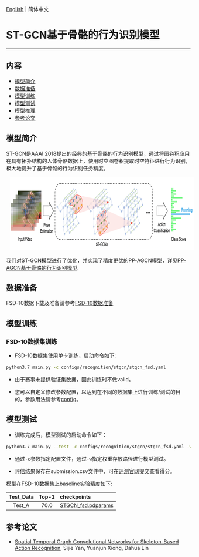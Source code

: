 [English](../../../en/model_zoo/recognition/stgcn.md) | 简体中文

# ST-GCN基于骨骼的行为识别模型

---
## 内容

- [模型简介](#模型简介)
- [数据准备](#数据准备)
- [模型训练](#模型训练)
- [模型测试](#模型测试)
- [模型推理](#模型推理)
- [参考论文](#参考论文)


## 模型简介

ST-GCN是AAAI 2018提出的经典的基于骨骼的行为识别模型，通过将图卷积应用在具有拓扑结构的人体骨骼数据上，使用时空图卷积提取时空特征进行行为识别，极大地提升了基于骨骼的行为识别任务精度。

<div align="center">
<img src="../../../images/st-gcn.png" height=200 width=950 hspace='10'/> <br />
</div>

我们对ST-GCN模型进行了优化，并实现了精度更优的PP-AGCN模型，详见[PP-AGCN基于骨骼的行为识别模型](./pp-agcn.md).


## 数据准备

FSD-10数据下载及准备请参考[FSD-10数据准备](../../dataset/fsd10.md)

## 模型训练

### FSD-10数据集训练

- FSD-10数据集使用单卡训练，启动命令如下:

```bash
python3.7 main.py -c configs/recognition/stgcn/stgcn_fsd.yaml
```

- 由于赛事未提供验证集数据，因此训练时不做valid。

- 您可以自定义修改参数配置，以达到在不同的数据集上进行训练/测试的目的，参数用法请参考[config](../../tutorials/config.md)。


## 模型测试

- 训练完成后，模型测试的启动命令如下：

```bash
python3.7 main.py --test -c configs/recognition/stgcn/stgcn_fsd.yaml -w output/STGCN/STGCN_epoch_00060.pdparams
```

- 通过`-c`参数指定配置文件，通过`-w`指定权重存放路径进行模型测试。

- 评估结果保存在submission.csv文件中，可在[评测官网]()提交查看得分。

模型在FSD-10数据集上baseline实验精度如下:

Test_Data| Top-1 | checkpoints |
| :----: | :----: | :---- |
| Test_A | 70.0 | [STGCN_fsd.pdparams](https://videotag.bj.bcebos.com/PaddleVideo-release2.2/STGCN_fsd.pdparams) |


## 参考论文

- [Spatial Temporal Graph Convolutional Networks for Skeleton-Based Action Recognition](https://arxiv.org/abs/1801.07455), Sijie Yan, Yuanjun Xiong, Dahua Lin
